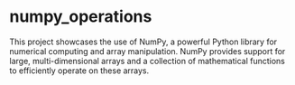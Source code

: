 # numpy_operations
This project showcases the use of NumPy, a powerful Python library for numerical computing and array manipulation. NumPy provides support for large, multi-dimensional arrays and a collection of mathematical functions to efficiently operate on these arrays.
